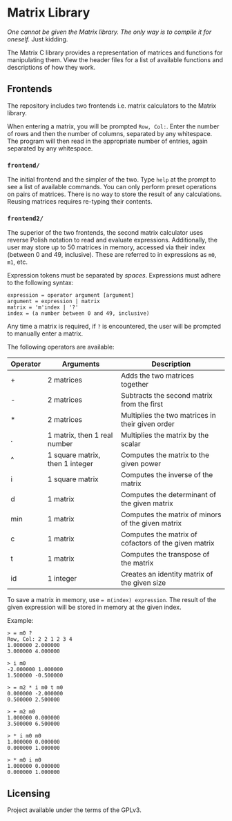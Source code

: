 # Matrix Library

*One cannot be given the Matrix library. The only way is to compile it for oneself.* Just kidding.

The Matrix C library provides a representation of matrices and functions for manipulating them. View the header files for a list of available functions and descriptions of how they work.

## Frontends

The repository includes two frontends i.e. matrix calculators to the Matrix library.

When entering a matrix, you will be prompted `Row, Col:`. Enter the number of rows and then the number of columns, separated by any whitespace. The program will then read in the appropriate number of entries, again separated by any whitespace.

### `frontend/`

The initial frontend and the simpler of the two. Type `help` at the prompt to see a list of available commands. You can only perform preset operations on pairs of matrices. There is no way to store the result of any calculations. Reusing matrices requires re-typing their contents.

### `frontend2/`

The superior of the two frontends, the second matrix calculator uses reverse Polish notation to read and evaluate expressions. Additionally, the user may store up to 50 matrices in memory, accessed via their index (between 0 and 49, inclusive). These are referred to in expressions as `m0`, `m1`, etc.

Expression tokens must be separated by *spaces*. Expressions must adhere to the following syntax:

```
expression = operator argument [argument]
argument = expression | matrix
matrix = 'm'index | '?'
index = (a number between 0 and 49, inclusive)
```

Any time a matrix is required, if `?` is encountered, the user will be prompted to manually enter a matrix.

The following operators are available:

| Operator | Arguments | Description |
| --- | --- | --- |
| + | 2 matrices | Adds the two matrices together |
| - | 2 matrices | Subtracts the second matrix from the first |
| * | 2 matrices | Multiplies the two matrices in their given order |
| . | 1 matrix, then 1 real number | Multiplies the matrix by the scalar |
| ^ | 1 square matrix, then 1 integer | Computes the matrix to the given power |
| i | 1 square matrix | Computes the inverse of the matrix |
| d | 1 matrix | Computes the determinant of the given matrix |
| min | 1 matrix | Computes the matrix of minors of the given matrix |
| c | 1 matrix | Computes the matrix of cofactors of the given matrix |
| t | 1 matrix | Computes the transpose of the matrix |
| id | 1 integer | Creates an identity matrix of the given size |

To save a matrix in memory, use `= m(index) expression`. The result of the given expression will be stored in memory at the given index.

Example:

```
> = m0 ?
Row, Col: 2 2 1 2 3 4
1.000000 2.000000
3.000000 4.000000

> i m0
-2.000000 1.000000
1.500000 -0.500000

> = m2 * i m0 t m0
0.000000 -2.000000
0.500000 2.500000

> + m2 m0
1.000000 0.000000
3.500000 6.500000

> * i m0 m0
1.000000 0.000000
0.000000 1.000000

> * m0 i m0
1.000000 0.000000
0.000000 1.000000
```

## Licensing

Project available under the terms of the GPLv3.
